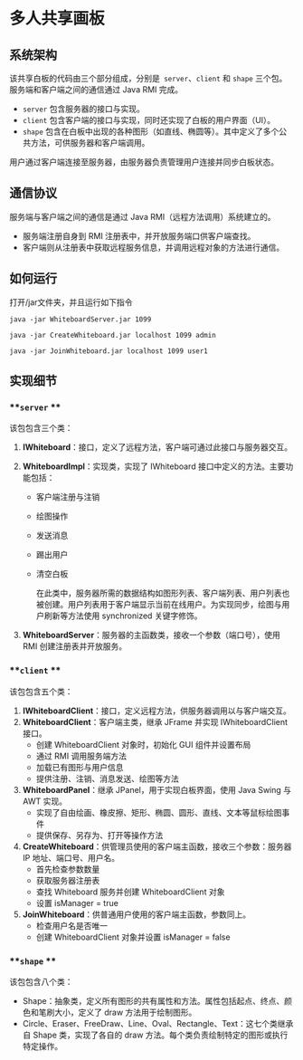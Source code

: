 # **多人共享画板**

## **系统架构**

该共享白板的代码由三个部分组成，分别是` server`、`client` 和 `shape` 三个包。服务端和客户端之间的通信通过 Java RMI 完成。

- `server` 包含服务器的接口与实现。
- `client` 包含客户端的接口与实现，同时还实现了白板的用户界面（UI）。
- `shape` 包含在白板中出现的各种图形（如直线、椭圆等）。其中定义了多个公共方法，可供服务器和客户端调用。

用户通过客户端连接至服务器，由服务器负责管理用户连接并同步白板状态。

## **通信协议**

服务端与客户端之间的通信是通过 Java RMI（远程方法调用）系统建立的。

- 服务端注册自身到 RMI 注册表中，并开放服务端口供客户端查找。
- 客户端则从注册表中获取远程服务信息，并调用远程对象的方法进行通信。

## 如何运行

打开/jar文件夹，并且运行如下指令

```shell
java -jar WhiteboardServer.jar 1099

java -jar CreateWhiteboard.jar localhost 1099 admin

java -jar JoinWhiteboard.jar localhost 1099 user1
```

## **实现细节**

### **`server` **

该包包含三个类：

1. **IWhiteboard**：接口，定义了远程方法，客户端可通过此接口与服务器交互。

2. **WhiteboardImpl**：实现类，实现了 IWhiteboard 接口中定义的方法。主要功能包括：

   - 客户端注册与注销

   - 绘图操作

   - 发送消息

   - 踢出用户

   - 清空白板

     在此类中，服务器所需的数据结构如图形列表、客户端列表、用户列表也被创建。用户列表用于客户端显示当前在线用户。为实现同步，绘图与用户刷新等方法使用 synchronized 关键字修饰。

3. **WhiteboardServer**：服务器的主函数类，接收一个参数（端口号），使用 RMI 创建注册表并开放服务。

### **`client` **

该包包含五个类：

1. **IWhiteboardClient**：接口，定义远程方法，供服务器调用以与客户端交互。
2. **WhiteboardClient**：客户端主类，继承 JFrame 并实现 IWhiteboardClient 接口。
   - 创建 WhiteboardClient 对象时，初始化 GUI 组件并设置布局
   - 通过 RMI 调用服务端方法
   - 加载已有图形与用户信息
   - 提供注册、注销、消息发送、绘图等方法
3. **WhiteboardPanel**：继承 JPanel，用于实现白板界面，使用 Java Swing 与 AWT 实现。
   - 实现了自由绘画、橡皮擦、矩形、椭圆、圆形、直线、文本等鼠标绘图事件
   - 提供保存、另存为、打开等操作方法
4. **CreateWhiteboard**：供管理员使用的客户端主函数，接收三个参数：服务器 IP 地址、端口号、用户名。
   - 首先检查参数数量
   - 获取服务器注册表
   - 查找 Whiteboard 服务并创建 WhiteboardClient 对象
   - 设置 isManager = true
5. **JoinWhiteboard**：供普通用户使用的客户端主函数，参数同上。
   - 检查用户名是否唯一
   - 创建 WhiteboardClient 对象并设置 isManager = false

### **`shape` **

该包包含八个类：

- Shape：抽象类，定义所有图形的共有属性和方法。属性包括起点、终点、颜色和笔刷大小，定义了 draw 方法用于绘制图形。
- Circle、Eraser、FreeDraw、Line、Oval、Rectangle、Text：这七个类继承自 Shape 类，实现了各自的 draw 方法。每个类负责绘制特定的图形或执行特定操作。